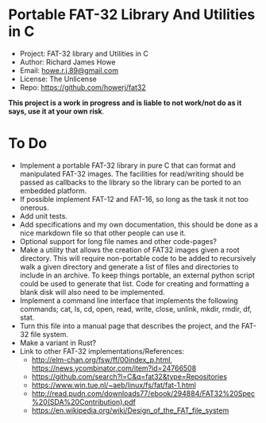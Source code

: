 # Portable FAT-32 Library And Utilities in C

* Project: FAT-32 library and Utilities in C
* Author:  Richard James Howe
* Email:   howe.r.j.89@gmail.com
* License: The Unlicense
* Repo:    https://github.com/howerj/fat32

**This project is a work in progress and is liable to not work/not do as it
says, use it at your own risk**.

# To Do

* Implement a portable FAT-32 library in pure C that can format and manipulated
  FAT-32 images. The facilities for read/writing should be passed as callbacks
  to the library so the library can be ported to an embedded platform.
* If possible implement FAT-12 and FAT-16, so long as the task it not too
  onerous.
* Add unit tests.
* Add specifications and my own documentation, this should be done as a nice
  markdown file so that other people can use it.
* Optional support for long file names and other code-pages?
* Make a utility that allows the creation of FAT32 images given a root
  directory. This will require non-portable code to be added to recursively
  walk a given directory and generate a list of files and directories to
  include in an archive. To keep things portable, an external python script
  could be used to generate that list.  Code for creating and formatting a blank 
  disk will also need to be implemented.
* Implement a command line interface that implements the following commands;
  cat, ls, cd, open, read, write, close, unlink, mkdir, rmdir, df, stat.
* Turn this file into a manual page that describes the project, and the FAT-32
  file system.
* Make a variant in Rust?
* Link to other FAT-32 implementations/References:
  - <http://elm-chan.org/fsw/ff/00index_p.html>, <https://news.ycombinator.com/item?id=24766508>
  - <https://github.com/search?l=C&q=fat32&type=Repositories>
  - <https://www.win.tue.nl/~aeb/linux/fs/fat/fat-1.html>
  - <http://read.pudn.com/downloads77/ebook/294884/FAT32%20Spec%20(SDA%20Contribution).pdf>
  - <https://en.wikipedia.org/wiki/Design_of_the_FAT_file_system>

